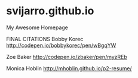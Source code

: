 # svijarro.github.io
My Awesome Homepage

FINAL CITATIONS
Bobby Korec
http://codepen.io/bobbykorec/pen/wBgqYW 

Zoe Baker
http://codepen.io/zbaker/pen/myzREb

Monica Hoblin
http://mhoblin.github.io/p2-resume/
